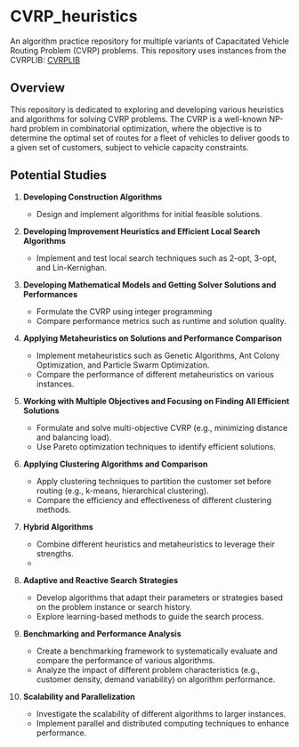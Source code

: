 # CVRP_heuristics

An algorithm practice repository for multiple variants of Capacitated Vehicle Routing Problem (CVRP) problems. This repository uses instances from the CVRPLIB: [CVRPLIB](http://vrp.atd-lab.inf.puc-rio.br/index.php/en/)

## Overview

This repository is dedicated to exploring and developing various heuristics and algorithms for solving CVRP problems. The CVRP is a well-known NP-hard problem in combinatorial optimization, where the objective is to determine the optimal set of routes for a fleet of vehicles to deliver goods to a given set of customers, subject to vehicle capacity constraints.

## Potential Studies

1. **Developing Construction Algorithms**
   - Design and implement algorithms for initial feasible solutions.

2. **Developing Improvement Heuristics and Efficient Local Search Algorithms**
   - Implement and test local search techniques such as 2-opt, 3-opt, and Lin-Kernighan.

3. **Developing Mathematical Models and Getting Solver Solutions and Performances**
   - Formulate the CVRP using integer programming
   - Compare performance metrics such as runtime and solution quality.

4. **Applying Metaheuristics on Solutions and Performance Comparison**
   - Implement metaheuristics such as Genetic Algorithms, Ant Colony Optimization, and Particle Swarm Optimization.
   - Compare the performance of different metaheuristics on various instances.

5. **Working with Multiple Objectives and Focusing on Finding All Efficient Solutions**
   - Formulate and solve multi-objective CVRP (e.g., minimizing distance and balancing load).
   - Use Pareto optimization techniques to identify efficient solutions.

6. **Applying Clustering Algorithms and Comparison**
   - Apply clustering techniques to partition the customer set before routing (e.g., k-means, hierarchical clustering).
   - Compare the efficiency and effectiveness of different clustering methods.

7. **Hybrid Algorithms**
   - Combine different heuristics and metaheuristics to leverage their strengths.
   - 
8. **Adaptive and Reactive Search Strategies**
   - Develop algorithms that adapt their parameters or strategies based on the problem instance or search history.
   - Explore learning-based methods to guide the search process.

9. **Benchmarking and Performance Analysis**
   - Create a benchmarking framework to systematically evaluate and compare the performance of various algorithms.
   - Analyze the impact of different problem characteristics (e.g., customer density, demand variability) on algorithm performance.

10. **Scalability and Parallelization**
    - Investigate the scalability of different algorithms to larger instances.
    - Implement parallel and distributed computing techniques to enhance performance.



